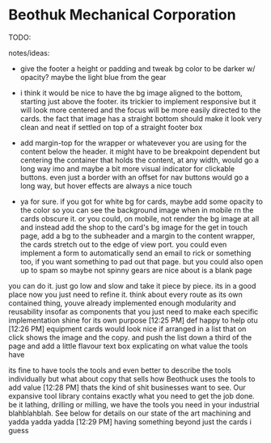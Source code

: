 # Beothuk Mechanical Corporation 

TODO:

notes/ideas:
- give the footer a height or padding and tweak bg color to be darker w/ opacity? maybe the light blue from the gear
- i think it would be nice to have the bg image aligned to the bottom, starting just above the footer. its trickier to implement responsive but it will look more centered and the focus will be more easily directed to the cards. the fact that image has a straight bottom should make it look very clean and neat if settled on top of a straight footer box
- add margin-top for the wrapper or whatevever you are using for the content below the header. it might have to be breakpoint dependent but centering the container that holds the content, at any width, would go a long way imo and maybe a bit more visual indicator for clickable buttons. even just a border with an offset for nav buttons would go a long way, but hover effects are always a nice touch

- ya for sure. if you got for white bg for cards, maybe add some opacity to the color so you can see the background image when in mobile rn the cards obscure it. or you could, on mobile, not render the bg image at all and instead add the shop to the card's bg image
for the get in touch page, add a bg to the subheader and a margin to the content wrapper, the cards stretch out to the edge of view port. you could even implement a form to automatically send an email to rick or something too, if you want something to pad out that page. but you could also open up to spam so maybe not
spinny gears are nice
about is a blank page


you can do it. just go low and slow and take it piece by piece. its in a good place now you just need to refine it. think about every route as its own contained thing, youve already implemented enough modularity and reusability insofar as components that you just need to make each specific implementation shine for its own purpose
[12:25 PM]
def happy to help otu
[12:26 PM]
equipment cards would look nice if arranged in a list that on click shows the image and the copy. and push the list down a third of the page and add a little flavour text box explicating on what value the tools have

its fine to have tools the tools and even better to describe the tools individually but what about copy that sells how Beothuck uses the tools to add value
[12:28 PM]
thats the kind of shit businesses want to see. 
Our expansive tool library contains exactly what you need to get the job done. be it lathing, drilling or milling, we have the tools you need in your industrial blahblahblah. See below for details on our state of the art machining and yadda yadda yadda
[12:29 PM]
having something beyond just the cards i guess